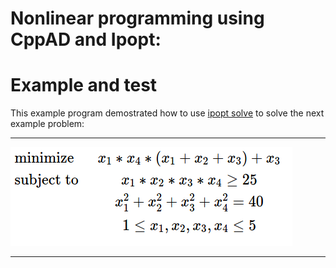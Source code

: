 # Nonlinear programming using CppAD and Ipopt:

# Example and test

This example program demostrated how to use [ipopt solve](https://www.coin-or.org/CppAD/Doc/ipopt_solve.htm) to solve the next
example problem:
- - -
![](./sample_eq.png)
- - -

